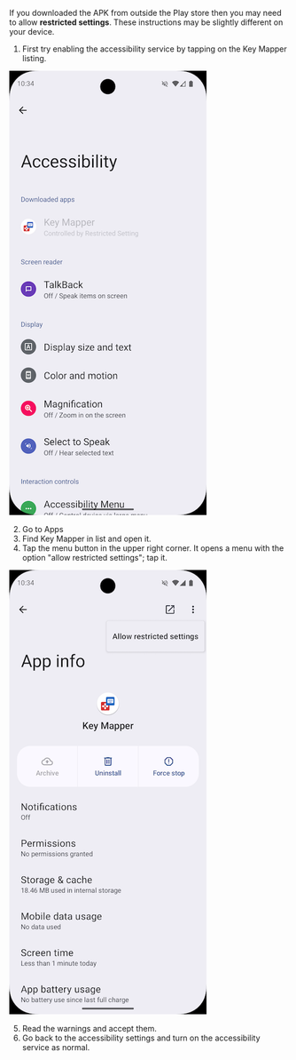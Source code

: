 If you downloaded the APK from outside the Play store then you may need to allow **restricted settings**. These instructions may be slightly different on your device.


1. First try enabling the accessibility service by tapping on the Key Mapper listing.

![](../images/restricted-settings-accessibility.png)

2. Go to Apps
3. Find Key Mapper in list and open it.
4. Tap the menu button in the upper right corner. It opens a menu with the option "allow restricted settings"; tap it.

![](../images/restricted-settings-app-info.png)

5. Read the warnings and accept them.
6. Go back to the accessibility settings and turn on the accessibility service as normal.